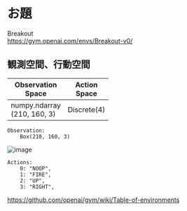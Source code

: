 # お題  
Breakout  
https://gym.openai.com/envs/Breakout-v0/  

## 観測空間、行動空間
| Observation<br>Space | Action<br>Space |
| ---- | ---- |
| numpy.ndarray<br>(210, 160, 3) |  Discrete(4)  |

    Observation:  
        Box(210, 160, 3)
![image](https://user-images.githubusercontent.com/18751045/89043441-724c4900-d383-11ea-8ea4-8bcfbbdb9335.png)

    Actions:
        0: "NOOP",
        1: "FIRE",
        2: "UP",
        3: "RIGHT",

https://github.com/openai/gym/wiki/Table-of-environments  
